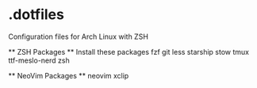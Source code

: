 # .dotfiles
Configuration files for Arch Linux with ZSH

** ZSH Packages **
Install these packages
fzf
git
less
starship
stow
tmux
ttf-meslo-nerd
zsh

** NeoVim Packages **
neovim
xclip
